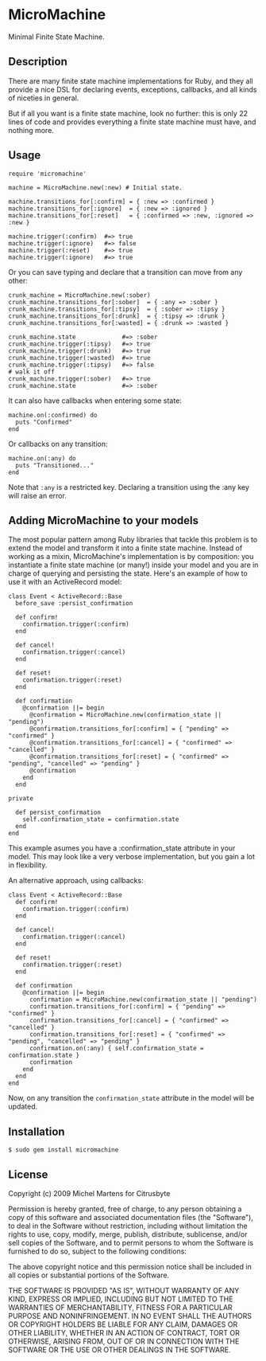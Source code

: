 MicroMachine
============

Minimal Finite State Machine.

Description
-----------

There are many finite state machine implementations for Ruby, and they
all provide a nice DSL for declaring events, exceptions, callbacks,
and all kinds of niceties in general.

But if all you want is a finite state machine, look no further: this is only
22 lines of code and provides everything a finite state machine must have, and
nothing more.

Usage
-----

    require 'micromachine'

    machine = MicroMachine.new(:new) # Initial state.

    machine.transitions_for[:confirm] = { :new => :confirmed }
    machine.transitions_for[:ignore]  = { :new => :ignored }
    machine.transitions_for[:reset]   = { :confirmed => :new, :ignored => :new }

    machine.trigger(:confirm)  #=> true
    machine.trigger(:ignore)   #=> false
    machine.trigger(:reset)    #=> true
    machine.trigger(:ignore)   #=> true

Or you can save typing and declare that a transition can move from any other:

	crunk_machine = MicroMachine.new(:sober)
	crunk_machine.transitions_for[:sober]  = { :any => :sober }
	crunk_machine.transitions_for[:tipsy]  = { :sober => :tipsy }
	crunk_machine.transitions_for[:drunk]  = { :tipsy => :drunk }
	crunk_machine.transitions_for[:wasted] = { :drunk => :wasted }

    crunk_machine.state 			#=> :sober
    crunk_machine.trigger(:tipsy)	#=> true
    crunk_machine.trigger(:drunk)	#=> true
    crunk_machine.trigger(:wasted)	#=> true
    crunk_machine.trigger(:tipsy)	#=> false
    # walk it off
    crunk_machine.trigger(:sober)	#=> true
    crunk_machine.state 			#=> :sober

It can also have callbacks when entering some state:

    machine.on(:confirmed) do
      puts "Confirmed"
    end

Or callbacks on any transition:

    machine.on(:any) do
      puts "Transitioned..."
    end

Note that `:any` is a restricted key. Declaring a transition using the :any
key will raise an error.

Adding MicroMachine to your models
----------------------------------

The most popular pattern among Ruby libraries that tackle this problem
is to extend the model and transform it into a finite state machine.
Instead of working as a mixin, MicroMachine's implementation is by
composition: you instantiate a finite state machine (or many!) inside
your model and you are in charge of querying and persisting the state.
Here's an example of how to use it with an ActiveRecord model:

    class Event < ActiveRecord::Base
      before_save :persist_confirmation

      def confirm!
        confirmation.trigger(:confirm)
      end

      def cancel!
        confirmation.trigger(:cancel)
      end

      def reset!
        confirmation.trigger(:reset)
      end

      def confirmation
        @confirmation ||= begin
          @confirmation = MicroMachine.new(confirmation_state || "pending")
          @confirmation.transitions_for[:confirm] = { "pending" => "confirmed" }
          @confirmation.transitions_for[:cancel] = { "confirmed" => "cancelled" }
          @confirmation.transitions_for[:reset] = { "confirmed" => "pending", "cancelled" => "pending" }
          @confirmation
        end
      end

    private

      def persist_confirmation
        self.confirmation_state = confirmation.state
      end
    end

This example asumes you have a :confirmation_state attribute in your
model. This may look like a very verbose implementation, but you gain a
lot in flexibility.

An alternative approach, using callbacks:

    class Event < ActiveRecord::Base
      def confirm!
        confirmation.trigger(:confirm)
      end

      def cancel!
        confirmation.trigger(:cancel)
      end

      def reset!
        confirmation.trigger(:reset)
      end

      def confirmation
        @confirmation ||= begin
          confirmation = MicroMachine.new(confirmation_state || "pending")
          confirmation.transitions_for[:confirm] = { "pending" => "confirmed" }
          confirmation.transitions_for[:cancel] = { "confirmed" => "cancelled" }
          confirmation.transitions_for[:reset] = { "confirmed" => "pending", "cancelled" => "pending" }
          confirmation.on(:any) { self.confirmation_state = confirmation.state }
          confirmation
        end
      end
    end

Now, on any transition the `confirmation_state` attribute in the model will be updated.

Installation
------------

    $ sudo gem install micromachine

License
-------

Copyright (c) 2009 Michel Martens for Citrusbyte

Permission is hereby granted, free of charge, to any person
obtaining a copy of this software and associated documentation
files (the "Software"), to deal in the Software without
restriction, including without limitation the rights to use,
copy, modify, merge, publish, distribute, sublicense, and/or sell
copies of the Software, and to permit persons to whom the
Software is furnished to do so, subject to the following
conditions:

The above copyright notice and this permission notice shall be
included in all copies or substantial portions of the Software.

THE SOFTWARE IS PROVIDED "AS IS", WITHOUT WARRANTY OF ANY KIND,
EXPRESS OR IMPLIED, INCLUDING BUT NOT LIMITED TO THE WARRANTIES
OF MERCHANTABILITY, FITNESS FOR A PARTICULAR PURPOSE AND
NONINFRINGEMENT. IN NO EVENT SHALL THE AUTHORS OR COPYRIGHT
HOLDERS BE LIABLE FOR ANY CLAIM, DAMAGES OR OTHER LIABILITY,
WHETHER IN AN ACTION OF CONTRACT, TORT OR OTHERWISE, ARISING
FROM, OUT OF OR IN CONNECTION WITH THE SOFTWARE OR THE USE OR
OTHER DEALINGS IN THE SOFTWARE.
